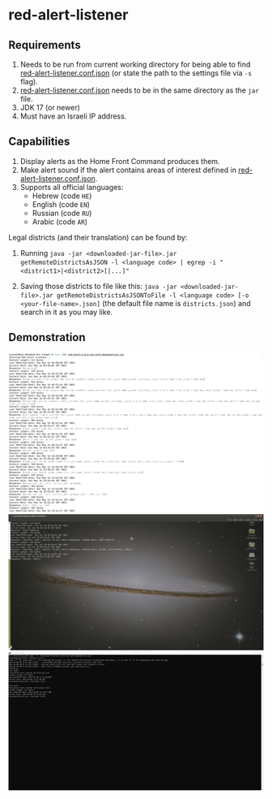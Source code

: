 # red-alert-listener

## Requirements

1. Needs to be run from current working directory for being able to
   find [red-alert-listener.conf.json](red-alert-listener.conf.json) (or state the path to the settings file via `-s`
   flag).
2. [red-alert-listener.conf.json](red-alert-listener.conf.json) needs to be in the same directory as the `jar`
   file.
3. JDK 17 (or newer)
4. Must have an Israeli IP address.

## Capabilities

1. Display alerts as the Home Front Command produces them.
2. Make alert sound if the alert contains areas of interest defined
   in [red-alert-listener.conf.json](red-alert-listener.conf.json).
3. Supports all official languages:
	- Hebrew (code `HE`)
	- English (code `EN`)
	- Russian (code `RU`)
	- Arabic (code `AR`)

[comment]: <> (   Got it by running the following code on the DevTools console window on chrome)

[comment]: <> (   ```javascript)

[comment]: <> (   console.log&#40;JSON.stringify&#40;districts.reduce&#40;&#40;result, {label_he, label}&#41; => &#40;result[label_he] = label, result&#41;, {}&#41;&#41;&#41;)

[comment]: <> (   ```)

Legal districts (and their translation) can be found by:

1. Running `java -jar <downloaded-jar-file>.jar getRemoteDistrictsAsJSON -l <language code> | egrep -i "<district1>|<district2>[|...]"`

2. Saving those districts to file like
   this: `java -jar <downloaded-jar-file>.jar getRemoteDistrictsAsJSONToFile -l <language code> [-o <your-file-name>.json]` (the default file name is `districts.json`) and search in it as you may like.

## Demonstration

![demo](pic.png "Demo")
![demo](pic2.png "Demo")
![demo](pic3.png "Demo")
